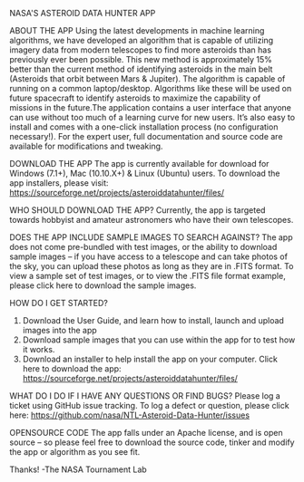 ﻿NASA'S ASTEROID DATA HUNTER APP

ABOUT THE APP
Using the latest developments in machine learning algorithms, we have developed an algorithm that is capable of utilizing imagery data from modern telescopes to find more asteroids than has previously ever been possible. This new method is approximately 15% better than the current method of identifying asteroids in the main belt (Asteroids that orbit between Mars & Jupiter). The algorithm is capable of running on a common laptop/desktop. Algorithms like these will be used on future spacecraft to identify asteroids to maximize the capability of missions in the future.The application contains a user interface that anyone can use without too much of a learning curve for new users. It’s also easy to install and comes with a one-click installation process (no configuration necessary!). For the expert user, full documentation and source code are available for modifications and tweaking.


DOWNLOAD THE APP
The app is currently available for download for Windows (7.1+), Mac (10.10.X+) & Linux (Ubuntu) users. To download the app installers, please visit: https://sourceforge.net/projects/asteroiddatahunter/files/


WHO SHOULD DOWNLOAD THE APP?
Currently, the app is targeted towards hobbyist and amateur astronomers who have their own telescopes.


DOES THE APP INCLUDE SAMPLE IMAGES TO SEARCH AGAINST?
The app does not come pre-bundled with test images, or the ability to download sample images – if you have access to a telescope and can take photos of the sky, you can upload these photos as long as they are in .FITS format. To view a sample set of test images, or to view the .FITS file format example, please click here to download the sample images.


HOW DO I GET STARTED?
1. Download the User Guide, and learn how to install, launch and upload images into the app
2. Download sample images that you can use within the app for to test how it works.
3. Download an installer to help install the app on your computer. Click here to download the app: https://sourceforge.net/projects/asteroiddatahunter/files/


WHAT DO I DO IF I HAVE ANY QUESTIONS OR FIND BUGS?
Please log a ticket using GitHub issue tracking. To log a defect or question, please click here: https://github.com/nasa/NTL-Asteroid-Data-Hunter/issues


OPENSOURCE CODE
The app falls under an Apache license, and is open source – so please feel free to download the source code, tinker and modify the app or algorithm as you see fit. 

Thanks!
-The NASA Tournament Lab
